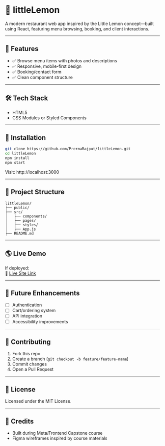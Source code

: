 
# 🥗 littleLemon

A modern restaurant web app inspired by the Little Lemon concept—built using React, featuring menu browsing, booking, and client interactions.

---

## 🚀 Features

- ✅ Browse menu items with photos and descriptions  
- ✅ Responsive, mobile-first design  
- ✅ Booking/contact form 
- ✅ Clean component structure

---

## 🛠️ Tech Stack

- HTML5  
- CSS Modules or Styled Components  

---

## 🧩 Installation

```bash
git clone https://github.com/PrernaRajput/littleLemon.git
cd littleLemon
npm install
npm start
```

Visit: http://localhost:3000

---

## 📂 Project Structure

```
littleLemon/
├── public/
├── src/
│   ├── components/
│   ├── pages/
│   ├── styles/
│   ├── App.js
├── README.md
```

---

## 🌎 Live Demo

If deployed:  
📎 [Live Site Link](#)

---

## 🎯 Future Enhancements

- [ ] Authentication  
- [ ] Cart/ordering system  
- [ ] API integration  
- [ ] Accessibility improvements

---

## 👏 Contributing

1. Fork this repo  
2. Create a branch (`git checkout -b feature/feature-name`)  
3. Commit changes  
4. Open a Pull Request

---

## 📄 License

Licensed under the MIT License.

---

## 🔗 Credits

- Built during Meta/Frontend Capstone course  
- Figma wireframes inspired by course materials
